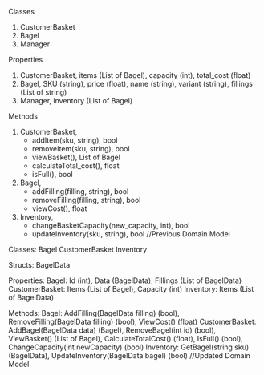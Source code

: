Classes
1. CustomerBasket
2. Bagel
3. Manager

Properties
1. CustomerBasket, items (List of Bagel), capacity (int), total_cost (float)
2. Bagel, SKU (string), price (float), name (string), variant (string), fillings (List of string)
3. Manager, inventory (List of Bagel)

Methods
1. CustomerBasket, 
    - addItem(sku, string), bool
    - removeItem(sku, string), bool
    - viewBasket(), List of Bagel
    - calculateTotal_cost(), float
    - isFull(), bool
2. Bagel, 
    - addFilling(filling, string), bool
    - removeFilling(filling, string), bool
    - viewCost(), float
3. Inventory, 
    - changeBasketCapacity(new_capacity, int), bool
    - updateInventory(sku, string), bool
//Previous Domain Model
    

Classes:
Bagel
CustomerBasket
Inventory

Structs:
BagelData

Properties:
Bagel: Id (int), Data (BagelData), Fillings (List of BagelData)
CustomerBasket: Items (List of Bagel), Capacity (int)
Inventory: Items (List of BagelData)

Methods:
Bagel: AddFilling(BagelData filling) (bool), RemoveFilling(BagelData filling) (bool), ViewCost() (float)
CustomerBasket: AddBagel(BagelData data) (Bagel), RemoveBagel(int id) (bool), ViewBasket() (List of Bagel), 
CalculateTotalCost() (float), IsFull() (bool), ChangeCapacity(int newCapacity) (bool)
Inventory: GetBagel(string sku) (BagelData), UpdateInventory(BagelData bagel) (bool)
//Updated Domain Model